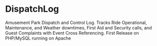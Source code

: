# DispatchLog
Amusement Park Dispatch and Control Log. Tracks Ride Operational, Maintenance, and Weather downtimes, First Aid and Security calls, and Guest Complaints with Event Cross Referencing. First Release on PHP/MySQL running on Apache

